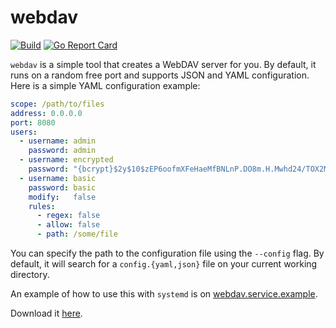 # webdav

[![Build](https://img.shields.io/travis/hacdias/webdav.svg?style=flat-square)](https://travis-ci.org/hacdias/webdav)
[![Go Report Card](https://goreportcard.com/badge/github.com/hacdias/webdav?style=flat-square)](https://goreportcard.com/report/hacdias/webdav)

```webdav``` is a simple tool that creates a WebDAV server for you. By default, it runs on a random free port and supports JSON and YAML configuration. Here is a simple YAML configuration example:

```yaml
scope: /path/to/files
address: 0.0.0.0
port: 8080
users:
  - username: admin
    password: admin
  - username: encrypted
    password: "{bcrypt}$2y$10$zEP6oofmXFeHaeMfBNLnP.DO8m.H.Mwhd24/TOX2MWLxAExXi4qgi"
  - username: basic
    password: basic
    modify:   false
    rules:
      - regex: false
      - allow: false
      - path: /some/file
```

You can specify the path to the configuration file using the `--config` flag. By default, it will search for a `config.{yaml,json}` file on your current working directory.

An example of how to use this with `systemd` is on [webdav.service.example](/webdav.service.example).

Download it [here](https://github.com/hacdias/webdav/releases).
